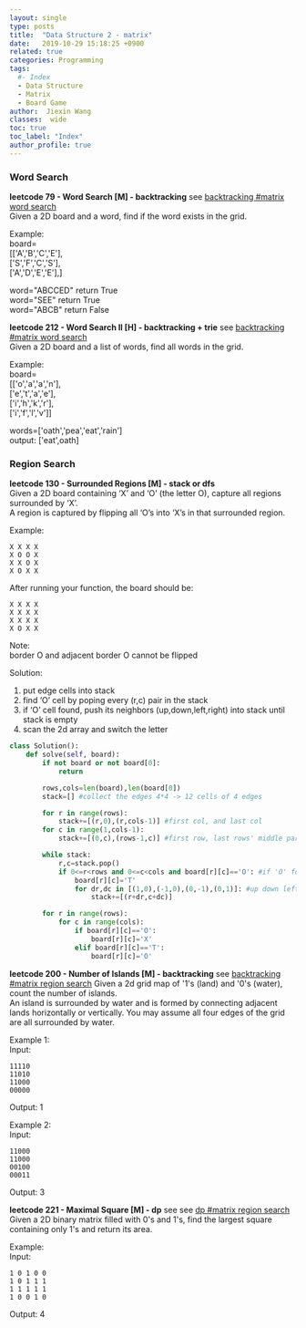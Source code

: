 ```yaml
---
layout: single
type: posts
title:  "Data Structure 2 - matrix"
date:   2019-10-29 15:18:25 +0900
related: true
categories: Programming
tags:
  #- Index
  - Data Structure
  - Matrix
  - Board Game
author:  Jiexin Wang
classes:  wide
toc: true
toc_label: "Index"
author_profile: true
---
```


### Word Search  

**leetcode 79 - Word Search [M] - backtracking** see [backtracking #matrix word search](https://ha5ha6.github.io/judy_blog/programming/2019/11/13/algorithm-backtracking.html#matrix-word-search)  
Given a 2D board and a word, find if the word exists in the grid.  

Example:  
board=  
[['A','B','C','E'],  
['S','F','C','S'],  
['A','D','E','E'],]  

word="ABCCED" return True  
word="SEE" return True  
word="ABCB" return False  

**leetcode 212 - Word Search II [H] - backtracking + trie** see [backtracking #matrix word search](https://ha5ha6.github.io/judy_blog/programming/2019/11/13/algorithm-backtracking.html#matrix-word-search)    
Given a 2D board and a list of words, find all words in the grid.  

Example:  
board=  
[['o','a','a','n'],   
['e','t','a','e'],   
['i','h','k','r'],  
['i','f','l','v']]  

words=['oath','pea','eat','rain']   
output: ['eat',oath]  

### Region Search

**leetcode 130 - Surrounded Regions [M] - stack or dfs**  
Given a 2D board containing ‘X’ and ‘O’ (the letter O), capture all regions surrounded by ‘X’.  
A region is captured by flipping all ‘O’s into ‘X’s in that surrounded region.  

Example:  

    X X X X
    X O O X
    X X O X
    X O X X

After running your function, the board should be:  

    X X X X
    X X X X
    X X X X
    X O X X

Note:  
border O and adjacent border O cannot be flipped  

Solution:  

1. put edge cells into stack  
2. find ‘O’ cell by poping every (r,c) pair in the stack
3. if ‘O’ cell found, push its neighbors (up,down,left,right) into stack until stack is empty
4. scan the 2d array and switch the letter  

```python
class Solution():
    def solve(self, board):
        if not board or not board[0]:
            return

        rows,cols=len(board),len(board[0])
        stack=[] #collect the edges 4*4 -> 12 cells of 4 edges

        for r in range(rows):
            stack+=[(r,0),(r,cols-1)] #first col, and last col
        for c in range(1,cols-1):
            stack+=[(0,c),(rows-1,c)] #first row, last rows' middle part

        while stack:
            r,c=stack.pop()
            if 0<=r<rows and 0<=c<cols and board[r][c]=='O': #if 'O' found, put its neighbour into stack as well
                board[r][c]='T'
                for dr,dc in [(1,0),(-1,0),(0,-1),(0,1)]: #up down left right
                    stack+=[(r+dr,c+dc)]

        for r in range(rows):
            for c in range(cols):
                if board[r][c]=='O':
                    board[r][c]='X'
                elif board[r][c]=='T':
                    board[r][c]='O'              
```

**leetcode 200 - Number of Islands [M] - backtracking** see [backtracking #matrix region search](https://ha5ha6.github.io/judy_blog/programming/2019/11/13/algorithm-backtracking.html#matrix-region-search)
Given a 2d grid map of '1's (land) and '0's (water), count the number of islands.  
An island is surrounded by water and is formed by connecting adjacent lands horizontally or vertically. You may assume all four edges of the grid are all surrounded by water.  

Example 1:  
Input:  

    11110
    11010
    11000
    00000

Output: 1  

Example 2:  
Input:  

    11000
    11000
    00100
    00011

Output: 3

**leetcode 221 - Maximal Square [M] - dp** see see [dp #matrix region search](https://ha5ha6.github.io/judy_blog/programming/2019/10/23/algorithm-dp.html#matrix-region-search)  
Given a 2D binary matrix filled with 0's and 1's, find the largest square containing only 1's and return its area.  

Example:  
Input:   

    1 0 1 0 0
    1 0 1 1 1
    1 1 1 1 1
    1 0 0 1 0

Output: 4  
